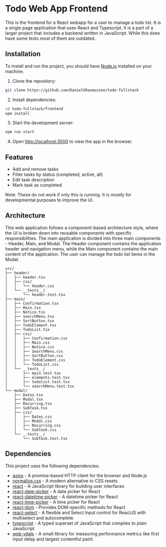 # Todo Web App Frontend

This is the frontend for a React webapp for a user to manage a todo list. 
It is a single page application that uses React and Typescript. 
It is a part of a larger project that includes a backend written in JavaScript.
While this does have some tests most of them are outdated.

## Installation

To install and run the project, you should have [Node.js](https://nodejs.org/) installed on your machine.

1. Clone the repository:

```bash
git clone https://github.com/DanielGRasmussen/todo-fullstack
```

2. Install dependencies:

```bash
cd todo-fullstack/frontend
npm install
```

3. Start the development server:

```bash
npm run start
```

4. Open [http://localhost:3000](http://localhost:3000) to view the app in the browser.

## Features

- Add and remove tasks
- Filter tasks by status (completed, active, all)
- Edit task description
- Mark task as completed

Note: These do not work if only this is running. It is mostly for developmental purposes to improve the UI.

## Architecture

This web application follows a component-based architecture style, where the UI is broken down into reusable components
with specific responsibilities. The main application is divided into three main components - Header, Main, and Modal. 
The Header component contains the application header and navigation menu, while the Main component contains the main 
content of the application. The user can manage the todo list items in the Modal.

```
src/
├── header/
│   ├── header.tsx
│   ├── css/
│   │   └── header.css
│   └── __tests__/
│       └── header.test.tsx
├── main/
│   ├── Confirmation.tsx
│   ├── Main.tsx
│   ├── Notice.tsx
│   ├── SearchMenu.tsx
│   ├── SortButton.tsx
│   ├── TodoElement.tsx
│   ├── TodoList.tsx
│   ├── css/
│   │   ├── Confirmation.css
│   │   ├── Main.css
│   │   ├── Notice.css
│   │   ├── SearchMenu.css
│   │   ├── SortButton.css
│   │   ├── TodoElement.css
│   │   └── TodoList.css
│   └── __tests__/
│       ├── main.test.tsx
│       ├── elements.test.tsx
│       ├── todolist.test.tsx
│       └── searchMenu.test.tsx
└── modal/
    ├── Dates.tsx
    ├── Modal.tsx
    ├── Recurring.tsx
    ├── SubTask.tsx
    ├── css/
    │   ├── Dates.css
    │   ├── Modal.css
    │   ├── Recurring.css
    │   └── SubTask.css
    └── __tests__/
        └── SubTask.test.tsx
```

## Dependencies

This project uses the following dependencies:

- [axios](https://www.npmjs.com/package/axios) - A promise-based HTTP client for the browser and Node.js
- [normalize.css](https://github.com/necolas/normalize.css) - A modern alternative to CSS resets
- [react](https://reactjs.org/) - A JavaScript library for building user interfaces
- [react-date-picker](https://www.npmjs.com/package/react-date-picker) - A date picker for React
- [react-datetime-picker](https://www.npmjs.com/package/react-datetime-picker) - A datetime picker for React
- [react-time-picker](https://www.npmjs.com/package/react-time-picker) - A time picker for React
- [react-dom](https://reactjs.org/docs/react-dom.html) - Provides DOM-specific methods for React
- [react-select](https://react-select.com/home) - A flexible and Select Input control for ReactJS with multiselect and autocomplete.
- [typescript](https://www.typescriptlang.org/) - A typed superset of JavaScript that compiles to plain JavaScript
- [web-vitals](https://github.com/GoogleChrome/web-vitals) - A small library for measuring performance metrics like first input delay and largest contentful paint.
